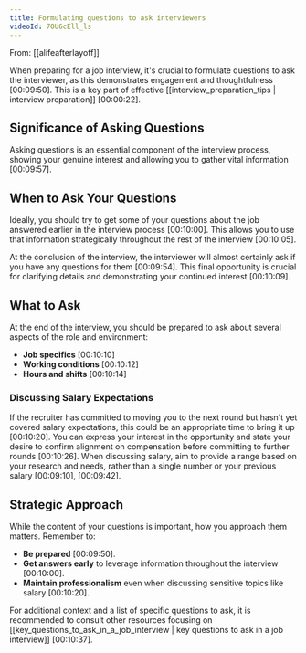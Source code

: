 ```yaml
---
title: Formulating questions to ask interviewers
videoId: 7OU6cEll_ls
---
```


From: [[alifeafterlayoff]] <br/> 

When preparing for a job interview, it's crucial to formulate questions to ask the interviewer, as this demonstrates engagement and thoughtfulness <a class="yt-timestamp" data-t="00:09:50">[00:09:50]</a>. This is a key part of effective [[interview_preparation_tips | interview preparation]] <a class="yt-timestamp" data-t="00:00:22">[00:00:22]</a>.

## Significance of Asking Questions
Asking questions is an essential component of the interview process, showing your genuine interest and allowing you to gather vital information <a class="yt-timestamp" data-t="00:09:57">[00:09:57]</a>.

## When to Ask Your Questions
Ideally, you should try to get some of your questions about the job answered earlier in the interview process <a class="yt-timestamp" data-t="00:10:00">[00:10:00]</a>. This allows you to use that information strategically throughout the rest of the interview <a class="yt-timestamp" data-t="00:10:05">[00:10:05]</a>.

At the conclusion of the interview, the interviewer will almost certainly ask if you have any questions for them <a class="yt-timestamp" data-t="00:09:54">[00:09:54]</a>. This final opportunity is crucial for clarifying details and demonstrating your continued interest <a class="yt-timestamp" data-t="00:10:09">[00:10:09]</a>.

## What to Ask
At the end of the interview, you should be prepared to ask about several aspects of the role and environment:
*   **Job specifics** <a class="yt-timestamp" data-t="00:10:10">[00:10:10]</a>
*   **Working conditions** <a class="yt-timestamp" data-t="00:10:12">[00:10:12]</a>
*   **Hours and shifts** <a class="yt-timestamp" data-t="00:10:14">[00:10:14]</a>

### Discussing Salary Expectations
If the recruiter has committed to moving you to the next round but hasn't yet covered salary expectations, this could be an appropriate time to bring it up <a class="yt-timestamp" data-t="00:10:20">[00:10:20]</a>. You can express your interest in the opportunity and state your desire to confirm alignment on compensation before committing to further rounds <a class="yt-timestamp" data-t="00:10:26">[00:10:26]</a>. When discussing salary, aim to provide a range based on your research and needs, rather than a single number or your previous salary <a class="yt-timestamp" data-t="00:09:10">[00:09:10]</a>, <a class="yt-timestamp" data-t="00:09:42">[00:09:42]</a>.

## Strategic Approach
While the content of your questions is important, how you approach them matters. Remember to:
*   **Be prepared** <a class="yt-timestamp" data-t="00:09:50">[00:09:50]</a>.
*   **Get answers early** to leverage information throughout the interview <a class="yt-timestamp" data-t="00:10:00">[00:10:00]</a>.
*   **Maintain professionalism** even when discussing sensitive topics like salary <a class="yt-timestamp" data-t="00:10:20">[00:10:20]</a>.

For additional context and a list of specific questions to ask, it is recommended to consult other resources focusing on [[key_questions_to_ask_in_a_job_interview | key questions to ask in a job interview]] <a class="yt-timestamp" data-t="00:10:37">[00:10:37]</a>.